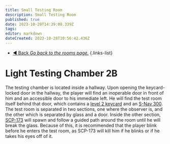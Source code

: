```yaml
---
title: Small Testing Room
description: Small Testing Room
published: true
date: 2023-10-28T14:39:08.339Z
tags: 
editor: markdown
dateCreated: 2023-10-28T10:56:42.436Z
---
```


- [:arrow_backward: Back *Go back to the rooms page.*](/en/game/rooms)
{.links-list}
# Light Testing Chamber 2B
The testing chamber is located inside a hallway. Upon opening the keycard-locked door in the hallway, the player will find an inoperable door in front of him and an accessible door to his immediate left. He will find the test room itself behind that door, which contains a [level 2 keycard](/en/game/items/Keycards) and an [S-Nav 300](/en/game/items/SNAV). The test room is separated in two sections, one where the observer is, and the other which is separated by glass and a door. Inside the other section, [SCP-173](/en/game/scps/173) will spawn and follow a guided path around the room until he will break the glass. Because of this, it is recommended that the player blink before he enters the test room, as SCP-173 will kill him if he blinks or if he takes his eyes off of it.
